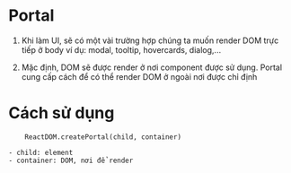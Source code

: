 # Portal

1. Khi làm UI, sẽ có một vài trường hợp chúng ta muốn render DOM trực tiếp ở body ví dụ: modal, tooltip, hovercards, dialog,...

1. Mặc định, DOM sẽ được render ở nơi component được sử dụng. Portal cung cấp cách để có thể render DOM ở ngoài nơi được chỉ định

# Cách sử dụng

```
    ReactDOM.createPortal(child, container)
```

    - child: element
    - container: DOM, nơi để render


